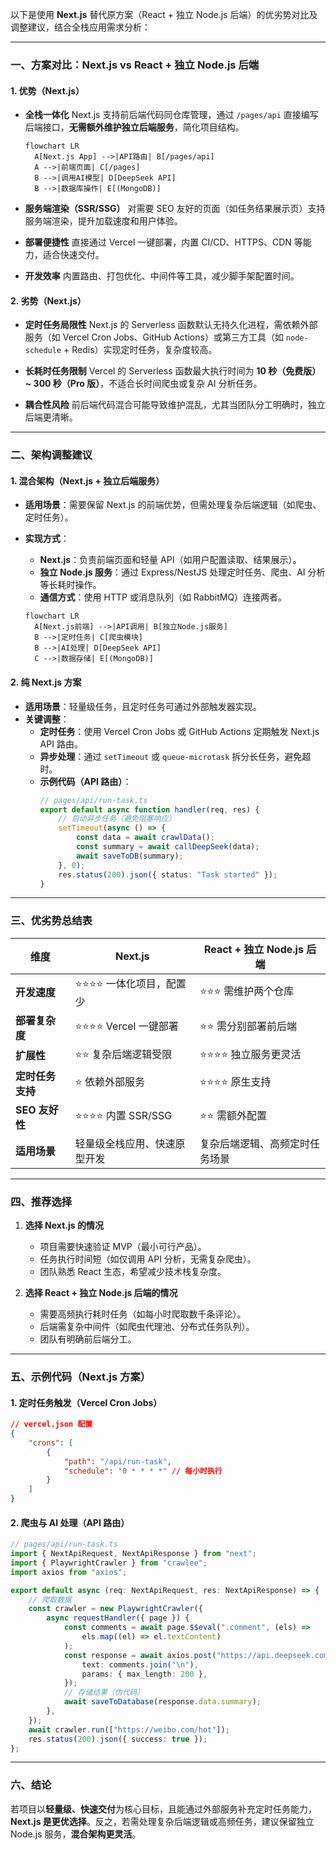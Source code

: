 以下是使用 **Next.js** 替代原方案（React + 独立 Node.js 后端）的优劣势对比及调整建议，结合全栈应用需求分析：

---

### **一、方案对比：Next.js vs React + 独立 Node.js 后端**

#### **1. 优势（Next.js）**

- **全栈一体化**
  Next.js 支持前后端代码同仓库管理，通过 `/pages/api` 直接编写后端接口，**无需额外维护独立后端服务**，简化项目结构。

  ```mermaid
  flowchart LR
    A[Next.js App] -->|API路由| B[/pages/api]
    A -->|前端页面| C[/pages]
    B -->|调用AI模型| D[DeepSeek API]
    B -->|数据库操作| E[(MongoDB)]
  ```

- **服务端渲染（SSR/SSG）**
  对需要 SEO 友好的页面（如任务结果展示页）支持服务端渲染，提升加载速度和用户体验。

- **部署便捷性**
  直接通过 Vercel 一键部署，内置 CI/CD、HTTPS、CDN 等能力，适合快速交付。

- **开发效率**
  内置路由、打包优化、中间件等工具，减少脚手架配置时间。

#### **2. 劣势（Next.js）**

- **定时任务局限性**
  Next.js 的 Serverless 函数默认无持久化进程，需依赖外部服务（如 Vercel Cron Jobs、GitHub Actions）或第三方工具（如 `node-schedule` + Redis）实现定时任务，复杂度较高。

- **长耗时任务限制**
  Vercel 的 Serverless 函数最大执行时间为 **10 秒（免费版）~ 300 秒（Pro 版）**，不适合长时间爬虫或复杂 AI 分析任务。

- **耦合性风险**
  前后端代码混合可能导致维护混乱，尤其当团队分工明确时，独立后端更清晰。

---

### **二、架构调整建议**

#### **1. 混合架构（Next.js + 独立后端服务）**

- **适用场景**：需要保留 Next.js 的前端优势，但需处理复杂后端逻辑（如爬虫、定时任务）。
- **实现方式**：

  - **Next.js**：负责前端页面和轻量 API（如用户配置读取、结果展示）。
  - **独立 Node.js 服务**：通过 Express/NestJS 处理定时任务、爬虫、AI 分析等长耗时操作。
  - **通信方式**：使用 HTTP 或消息队列（如 RabbitMQ）连接两者。

  ```mermaid
  flowchart LR
    A[Next.js前端] -->|API调用| B[独立Node.js服务]
    B -->|定时任务| C[爬虫模块]
    B -->|AI处理| D[DeepSeek API]
    C -->|数据存储| E[(MongoDB)]
  ```

#### **2. 纯 Next.js 方案**

- **适用场景**：轻量级任务，且定时任务可通过外部触发器实现。
- **关键调整**：
  - **定时任务**：使用 Vercel Cron Jobs 或 GitHub Actions 定期触发 Next.js API 路由。
  - **异步处理**：通过 `setTimeout` 或 `queue-microtask` 拆分长任务，避免超时。
  - **示例代码（API 路由）**：
    ```typescript
    // pages/api/run-task.ts
    export default async function handler(req, res) {
    	// 启动异步任务（避免阻塞响应）
    	setTimeout(async () => {
    		const data = await crawlData();
    		const summary = await callDeepSeek(data);
    		await saveToDB(summary);
    	}, 0);
    	res.status(200).json({ status: "Task started" });
    }
    ```

---

### **三、优劣势总结表**

| **维度**         | **Next.js**                  | **React + 独立 Node.js 后端**  |
| ---------------- | ---------------------------- | ------------------------------ |
| **开发速度**     | ⭐⭐⭐⭐ 一体化项目，配置少  | ⭐⭐⭐ 需维护两个仓库          |
| **部署复杂度**   | ⭐⭐⭐⭐ Vercel 一键部署     | ⭐⭐ 需分别部署前后端          |
| **扩展性**       | ⭐⭐ 复杂后端逻辑受限        | ⭐⭐⭐⭐ 独立服务更灵活        |
| **定时任务支持** | ⭐ 依赖外部服务              | ⭐⭐⭐⭐ 原生支持              |
| **SEO 友好性**   | ⭐⭐⭐⭐ 内置 SSR/SSG        | ⭐⭐ 需额外配置                |
| **适用场景**     | 轻量级全栈应用、快速原型开发 | 复杂后端逻辑、高频定时任务场景 |

---

### **四、推荐选择**

1. **选择 Next.js 的情况**

   - 项目需要快速验证 MVP（最小可行产品）。
   - 任务执行时间短（如仅调用 API 分析，无需复杂爬虫）。
   - 团队熟悉 React 生态，希望减少技术栈复杂度。

2. **选择 React + 独立 Node.js 后端的情况**
   - 需要高频执行耗时任务（如每小时爬取数千条评论）。
   - 后端需复杂中间件（如爬虫代理池、分布式任务队列）。
   - 团队有明确前后端分工。

---

### **五、示例代码（Next.js 方案）**

#### **1. 定时任务触发（Vercel Cron Jobs）**

```json
// vercel.json 配置
{
	"crons": [
		{
			"path": "/api/run-task",
			"schedule": "0 * * * *" // 每小时执行
		}
	]
}
```

#### **2. 爬虫与 AI 处理（API 路由）**

```typescript
// pages/api/run-task.ts
import { NextApiRequest, NextApiResponse } from "next";
import { PlaywrightCrawler } from "crawlee";
import axios from "axios";

export default async (req: NextApiRequest, res: NextApiResponse) => {
	// 爬取数据
	const crawler = new PlaywrightCrawler({
		async requestHandler({ page }) {
			const comments = await page.$$eval(".comment", (els) =>
				els.map((el) => el.textContent)
			);
			const response = await axios.post("https://api.deepseek.com/summarize", {
				text: comments.join("\n"),
				params: { max_length: 200 },
			});
			// 存储结果（伪代码）
			await saveToDatabase(response.data.summary);
		},
	});
	await crawler.run(["https://weibo.com/hot"]);
	res.status(200).json({ success: true });
};
```

---

### **六、结论**

若项目以**轻量级、快速交付**为核心目标，且能通过外部服务补充定时任务能力，**Next.js 是更优选择**。反之，若需处理复杂后端逻辑或高频任务，建议保留独立 Node.js 服务，**混合架构更灵活**。
